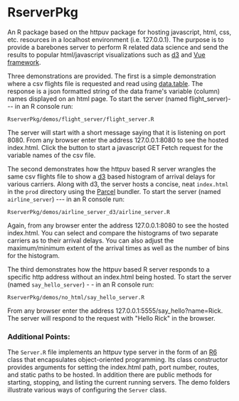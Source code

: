 # RserverPkg
An R package based on the httpuv package for hosting javascript, html, css, etc. resources in a localhost environment (i.e. 127.0.0.1).  The purpose is to provide a barebones  server to perform R related data science and send the results to popular html/javascript visualizations such as [d3](https://d3js.org/) and [Vue framework](https://vuejs.org/).  

Three demonstrations are provided. The first is a simple demonstration where a csv flights file is requested and read using [data.table](https://rdatatable.gitlab.io/data.table/). The response is a json formatted string of the data frame's variable (column) names displayed on an html page. To start the server  (named flight_server)--- in an R console run: 

```
RserverPkg/demos/flight_server/flight_server.R
```

The server will start with a short message saying that it is listening on port 8080.  From any browser enter the address 127.0.0.1:8080 to see the hosted index.html. Click the button to start a javascript GET Fetch request for the variable names of the csv file.

The second demonstrates how the httpuv based R server wrangles the same csv flights file to show a [d3](https://github.com/d3/d3) based histogram of arrival delays for various carriers. Along with d3, the server hosts a concise, neat `index.html` in the `prod` directory using the [Parcel](https://parceljs.org/) bundler. To start the server (named `airline_server`) --- in an R console run:

```
RserverPkg/demos/airline_server_d3/airline_server.R
```

Again, from any browser enter the address 127.0.0.1:8080 to see the hosted index.html. You can select and compare the histograms of two separate carriers as to their arrival delays. You can also adjust the maximum/minimum extent of the arrival times as well as the number of bins for the histogram.

The third demonstrates how the httpuv based R server responds to a specific http address without an index.html being hosted.  To start the server (named `say_hello_server`) - - in an R console run:

```
RserverPkg/demos/no_html/say_hello_server.R
```

From any browser enter the address 127.0.0.1:5555/say_hello?name=Rick. The server will respond to the request with "Hello Rick" in the browser.

### Additional Points:

The `Server.R` file implements an httpuv type server in the form of an [R6](https://r6.r-lib.org/) class that encapsulates object-oriented programming.  Its class constructor provides arguments for setting the index.html path, port number, routes, and static paths to be hosted.  In addition there are public methods for starting, stopping, and listing the current running servers.  The demo folders illustrate various ways of configuring the `Server` class. 

